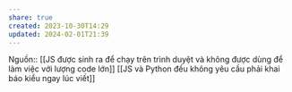 ```yaml
---
share: true
created: 2023-10-30T14:29
updated: 2024-02-01T21:39
---
```

Nguồn::
[[JS được sinh ra để chạy trên trình duyệt và không được dùng để làm việc với lượng code lớn]] [[JS và Python đều không yêu cầu phải khai báo kiểu ngay lúc viết]]